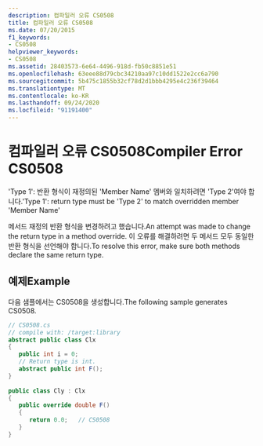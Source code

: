 ```yaml
---
description: 컴파일러 오류 CS0508
title: 컴파일러 오류 CS0508
ms.date: 07/20/2015
f1_keywords:
- CS0508
helpviewer_keywords:
- CS0508
ms.assetid: 28403573-6e64-4496-918d-fb50c8851e51
ms.openlocfilehash: 63eee88d79cbc34210aa97c10dd1522e2cc6a790
ms.sourcegitcommit: 5b475c1855b32cf78d2d1bbb4295e4c236f39464
ms.translationtype: MT
ms.contentlocale: ko-KR
ms.lasthandoff: 09/24/2020
ms.locfileid: "91191400"
---
```

# <a name="compiler-error-cs0508"></a><span data-ttu-id="49a79-103">컴파일러 오류 CS0508</span><span class="sxs-lookup"><span data-stu-id="49a79-103">Compiler Error CS0508</span></span>

<span data-ttu-id="49a79-104">'Type 1': 반환 형식이 재정의된 'Member Name' 멤버와 일치하려면 'Type 2'여야 합니다.</span><span class="sxs-lookup"><span data-stu-id="49a79-104">'Type 1': return type must be 'Type 2' to match overridden member 'Member Name'</span></span>  
  
 <span data-ttu-id="49a79-105">메서드 재정의 반환 형식을 변경하려고 했습니다.</span><span class="sxs-lookup"><span data-stu-id="49a79-105">An attempt was made to change the return type in a method override.</span></span> <span data-ttu-id="49a79-106">이 오류를 해결하려면 두 메서드 모두 동일한 반환 형식을 선언해야 합니다.</span><span class="sxs-lookup"><span data-stu-id="49a79-106">To resolve this error, make sure both methods declare the same return type.</span></span>  
  
## <a name="example"></a><span data-ttu-id="49a79-107">예제</span><span class="sxs-lookup"><span data-stu-id="49a79-107">Example</span></span>  

 <span data-ttu-id="49a79-108">다음 샘플에서는 CS0508을 생성합니다.</span><span class="sxs-lookup"><span data-stu-id="49a79-108">The following sample generates CS0508.</span></span>  
  
```csharp  
// CS0508.cs  
// compile with: /target:library  
abstract public class Clx  
{  
   public int i = 0;  
   // Return type is int.  
   abstract public int F();  
}  
  
public class Cly : Clx  
{  
   public override double F()  
   {  
      return 0.0;   // CS0508  
   }  
}  
```
